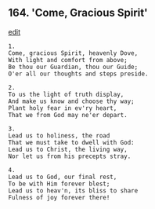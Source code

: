 
## 164.  'Come, Gracious Spirit'
[edit](https://docs.google.com/document/d/1NS%2DiQxE7d_8MJCGQ1rMsbI94zq58kPX9/edit?mode=html)



    1.
    Come, gracious Spirit, heavenly Dove,
    With light and comfort from above;
    Be thou our Guardian, thou our Guide;
    O'er all our thoughts and steps preside.

    2.
    To us the light of truth display,
    And make us know and choose thy way;
    Plant holy fear in ev'ry heart,
    That we from God may ne'er depart.

    3.
    Lead us to holiness, the road
    That we must take to dwell with God:
    Lead us to Christ, the living way,
    Nor let us from his precepts stray.

    4.
    Lead us to God, our final rest,
    To be with Him forever blest;
    Lead us to heav'n, its bliss to share
    Fulness of joy forever there!
